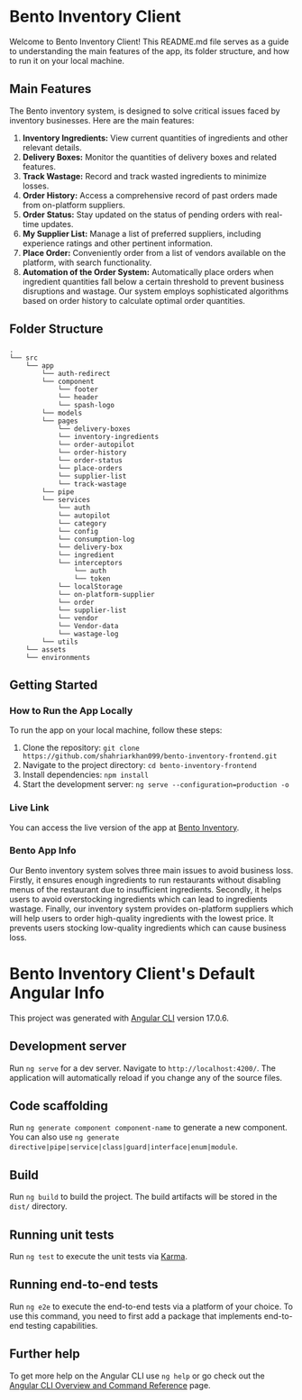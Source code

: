 # Bento Inventory Client

Welcome to Bento Inventory Client! This README.md file serves as a guide to understanding the main features of the app, its folder structure, and how to run it on your local machine.

## Main Features

The Bento inventory system, is designed to solve critical issues faced by inventory businesses. Here are the main features:

1. **Inventory Ingredients:** View current quantities of ingredients and other relevant details.
2. **Delivery Boxes:** Monitor the quantities of delivery boxes and related features.
3. **Track Wastage:** Record and track wasted ingredients to minimize losses.
4. **Order History:** Access a comprehensive record of past orders made from on-platform suppliers.
5. **Order Status:** Stay updated on the status of pending orders with real-time updates.
6. **My Supplier List:** Manage a list of preferred suppliers, including experience ratings and other pertinent information.
7. **Place Order:** Conveniently order from a list of vendors available on the platform, with search functionality.
8. **Automation of the Order System:** Automatically place orders when ingredient quantities fall below a certain threshold to prevent business disruptions and wastage. Our system employs sophisticated algorithms based on order history to calculate optimal order quantities.

## Folder Structure

```plaintext
.
└── src
    └── app
        └── auth-redirect
        └── component
            └── footer
            └── header
            └── spash-logo
        └── models
        └── pages
            └── delivery-boxes
            └── inventory-ingredients
            └── order-autopilot
            └── order-history
            └── order-status
            └── place-orders
            └── supplier-list
            └── track-wastage
        └── pipe
        └── services
            └── auth
            └── autopilot
            └── category
            └── config
            └── consumption-log
            └── delivery-box
            └── ingredient
            └── interceptors
                └── auth
                └── token
            └── localStorage
            └── on-platform-supplier
            └── order
            └── supplier-list
            └── vendor
            └── Vendor-data
            └── wastage-log
        └── utils
    └── assets
    └── environments
```


## Getting Started

### How to Run the App Locally

To run the app on your local machine, follow these steps:

1. Clone the repository: `git clone https://github.com/shahriarkhan099/bento-inventory-frontend.git`
2. Navigate to the project directory: `cd bento-inventory-frontend`
3. Install dependencies: `npm install`
4. Start the development server: `ng serve --configuration=production -o`

### Live Link

You can access the live version of the app at [Bento Inventory](https://bento-inventory.vercel.app/). 

### Bento App Info

Our Bento inventory system solves three main issues to avoid business loss. Firstly, it ensures enough ingredients to run restaurants without disabling menus of the restaurant due to insufficient ingredients. Secondly, it helps users to avoid overstocking ingredients which can lead to ingredients wastage. Finally, our inventory system provides on-platform suppliers which will help users to order high-quality ingredients with the lowest price. It prevents users stocking low-quality ingredients which can cause business loss.


# Bento Inventory Client's Default Angular Info

This project was generated with [Angular CLI](https://github.com/angular/angular-cli) version 17.0.6.

## Development server

Run `ng serve` for a dev server. Navigate to `http://localhost:4200/`. The application will automatically reload if you change any of the source files.

## Code scaffolding

Run `ng generate component component-name` to generate a new component. You can also use `ng generate directive|pipe|service|class|guard|interface|enum|module`.

## Build

Run `ng build` to build the project. The build artifacts will be stored in the `dist/` directory.

## Running unit tests

Run `ng test` to execute the unit tests via [Karma](https://karma-runner.github.io).

## Running end-to-end tests

Run `ng e2e` to execute the end-to-end tests via a platform of your choice. To use this command, you need to first add a package that implements end-to-end testing capabilities.

## Further help

To get more help on the Angular CLI use `ng help` or go check out the [Angular CLI Overview and Command Reference](https://angular.io/cli) page.
